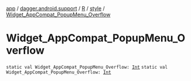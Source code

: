 [app](../../../index.md) / [dagger.android.support](../../index.md) / [R](../index.md) / [style](index.md) / [Widget_AppCompat_PopupMenu_Overflow](./-widget_-app-compat_-popup-menu_-overflow.md)

# Widget_AppCompat_PopupMenu_Overflow

`static val Widget_AppCompat_PopupMenu_Overflow: `[`Int`](https://kotlinlang.org/api/latest/jvm/stdlib/kotlin/-int/index.html)
`static val Widget_AppCompat_PopupMenu_Overflow: `[`Int`](https://kotlinlang.org/api/latest/jvm/stdlib/kotlin/-int/index.html)